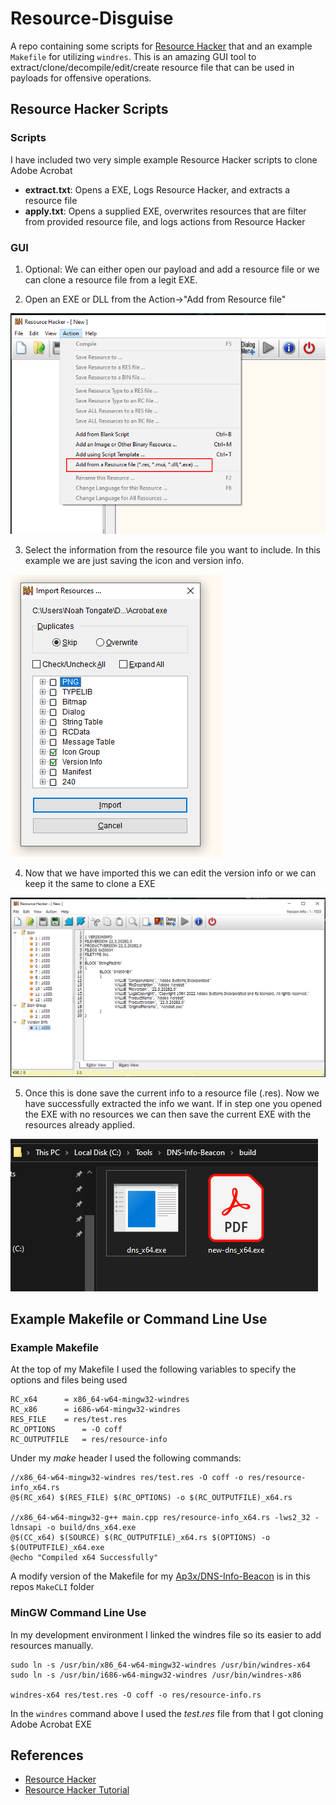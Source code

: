 # Resource-Disguise

A repo containing some scripts for [Resource Hacker](http://angusj.com/resourcehacker/) that and an example `Makefile` for utilizing `windres`. This is an amazing GUI tool to extract/clone/decompile/edit/create resource file that can be used in payloads for offensive operations.

## Resource Hacker Scripts

### Scripts 
I have included two very simple example Resource Hacker scripts to clone Adobe Acrobat

- **extract.txt**: Opens a EXE, Logs Resource Hacker, and extracts a resource file
- **apply.txt**: Opens a supplied EXE, overwrites resources that are filter from provided resource file, and logs actions from Resource Hacker

### GUI 
1) Optional: We can either open our payload and add a resource file or we can clone a resource file from a legit EXE.

2) Open an EXE or DLL from the Action->"Add from Resource file"

![Screenshot1](images/ex1.png)

3) Select the information from the resource file you want to include. In this example we are just saving the icon and version info.

![Screenshot2](images/ex2.png)

4) Now that we have imported this we can edit the version info or we can keep it the same to clone a EXE

![Screenshot3](images/ex3.png)

5) Once this is done save the current info to a resource file (.res). Now we have successfully extracted the info we want. If in step one you opened the EXE with no resources we can then save the current EXE with the resources already applied.

![Screenshot4](images/ex4.png)

## Example Makefile or Command Line Use

### Example Makefile
At the top of my Makefile I used the following variables to specify the options and files being used

```shell
RC_x64		= x86_64-w64-mingw32-windres
RC_x86		= i686-w64-mingw32-windres
RES_FILE	= res/test.res 
RC_OPTIONS      = -O coff 
RC_OUTPUTFILE   = res/resource-info
```
Under my *make* header I used the following commands:

```shell
//x86_64-w64-mingw32-windres res/test.res -O coff -o res/resource-info_x64.rs
@$(RC_x64) $(RES_FILE) $(RC_OPTIONS) -o $(RC_OUTPUTFILE)_x64.rs

//x86_64-w64-mingw32-g++ main.cpp res/resource-info_x64.rs -lws2_32 -ldnsapi -o build/dns_x64.exe
@$(CC_x64) $(SOURCE) $(RC_OUTPUTFILE)_x64.rs $(OPTIONS) -o $(OUTPUTFILE)_x64.exe
@echo "Compiled x64 Successfully"
```

A modify version of the Makefile for my [Ap3x/DNS-Info-Beacon](https://github.com/Ap3x/DNS-Info-Beacon) is in this repos `MakeCLI` folder

### MinGW Command Line Use
In my development environment I linked the windres file so its easier to add resources manually.

```shell
sudo ln -s /usr/bin/x86_64-w64-mingw32-windres /usr/bin/windres-x64
sudo ln -s /usr/bin/i686-w64-mingw32-windres /usr/bin/windres-x86

windres-x64 res/test.res -O coff -o res/resource-info.rs
```

In the `windres` command above I used the *test.res* file from that I got cloning Adobe Acrobat EXE

## References
- [Resource Hacker](http://angusj.com/resourcehacker/)
- [Resource Hacker Tutorial](https://wexpert.webs.com/documents/Resouce%20hacker%20tutorial.pdf)

